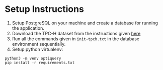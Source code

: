 # Setup Instructions
1. Setup PostgreSQL on your machine and create a database for running the application.
2. Download the TPC-H dataset from the instructions given [here](https://github.com/electrum/tpch-dbgen)
3. Run all the commands given in `init-tpch.txt` in the database environment sequentially.
4. Setup python virtualenv:
```
python3 -m venv optiquery
pip install -r requirements.txt
```